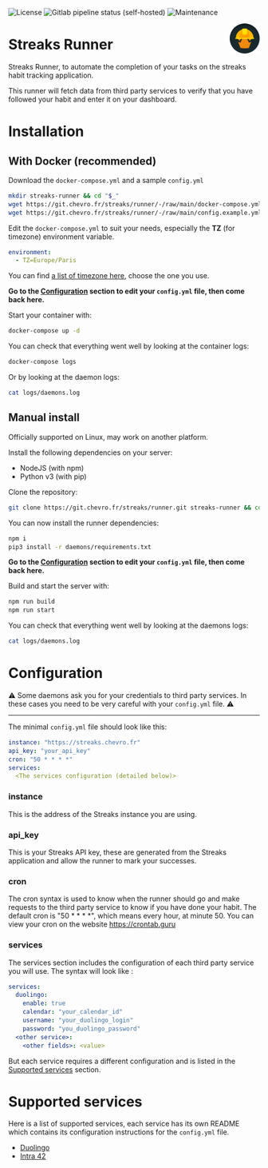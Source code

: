 ![License](https://img.shields.io/badge/license-MIT-blue?style=flat-square)
![Gitlab pipeline status (self-hosted)](https://img.shields.io/gitlab/pipeline-status/streaks/runner?branch=main&gitlab_url=https%3A%2F%2Fgit.chevro.fr&style=flat-square)
![Maintenance](https://img.shields.io/maintenance/yes/2022?style=flat-square)

<img src="src/brand/logo.svg" height="60" width="60" align="right">

Streaks Runner
==============

Streaks Runner, to automate the completion of your tasks on the streaks habit tracking application.

This runner will fetch data from third party services to verify that you have followed your habit and enter it on your dashboard.

Installation
============

With Docker (recommended)
-------------------------
Download the `docker-compose.yml` and a sample `config.yml`
```bash
mkdir streaks-runner && cd "$_"
wget https://git.chevro.fr/streaks/runner/-/raw/main/docker-compose.yml
wget https://git.chevro.fr/streaks/runner/-/raw/main/config.example.yml -O config.yml
```

Edit the `docker-compose.yml` to suit your needs, especially the **TZ** (for timezone) environment variable.

```yml
environment:
  - TZ=Europe/Paris
```

You can find [a list of timezone here](https://en.wikipedia.org/wiki/List_of_tz_database_time_zones), choose the one you use.


**Go to the [Configuration](#configuration) section to edit your `config.yml` file, then come back here.**

Start your container with:
```bash
docker-compose up -d
```

You can check that everything went well by looking at the container logs:
```bash
docker-compose logs
```

Or by looking at the daemon logs:
```bash
cat logs/daemons.log
```

Manual install
--------------
Officially supported on Linux, may work on another platform.

Install the following dependencies on your server:
- NodeJS (with npm)
- Python v3 (with pip)

Clone the repository:
```bash
git clone https://git.chevro.fr/streaks/runner.git streaks-runner && cd streaks-runner
```

You can now install the runner dependencies:
```bash
npm i
pip3 install -r daemons/requirements.txt
```

**Go to the [Configuration](#configuration) section to edit your `config.yml` file, then come back here.**

Build and start the server with:
```bash
npm run build
npm run start
```

You can check that everything went well by looking at the daemons logs:
```bash
cat logs/daemons.log
```

Configuration
=============

⚠️ Some daemons ask you for your credentials to third party services. In these cases you need to be very careful with your `config.yml` file. ⚠️

----

The minimal `config.yml` file should look like this:
```yml
instance: "https://streaks.chevro.fr"
api_key: "your_api_key"
cron: "50 * * * *"
services:
  <The services configuration (detailed below)>
```

### **instance**

This is the address of the Streaks instance you are using.

### **api_key**
This is your Streaks API key, these are generated from the Streaks application and allow the runner to mark your successes.

### **cron**
The cron syntax is used to know when the runner should go and make requests to the third party service to know if you have done your habit. The default cron is "50 * * * *", which means every hour, at minute 50.
You can view your cron on the website <a href="https://crontab.guru/#50_*_*_*_*" target="_blank">https://crontab.guru</a>

### **services**
The services section includes the configuration of each third party service you will use. The syntax will look like :
```yml
services:
  duolingo:
    enable: true
    calendar: "your_calendar_id"
    username: "your_duolingo_login"
    password: "you_duolingo_password"
  <other service>:
	<other fields>: <value>
```

But each service requires a different configuration and is listed in the [Supported services](#supported-services) section.

Supported services
==================

Here is a list of supported services, each service has its own README which contains its configuration instructions for the `config.yml` file.

- [Duolingo](daemons/duolingo/)
- [Intra 42](daemons/intra42/)

